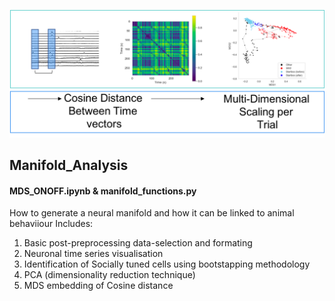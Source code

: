 ![alt text](https://github.com/rufusmitchellheggs/neuro_analysis/blob/master/place_cell_analysis/manifold_analysis/MDS_figure.png)

## Manifold_Analysis
#### MDS_ONOFF.ipynb & manifold_functions.py
How to generate a neural manifold and how it can be linked to animal behaviiour
Includes:
1. Basic post-preprocessing data-selection and formating
2. Neuronal time series visualisation
3. Identification of Socially tuned cells using bootstapping methodology
3. PCA (dimensionality reduction technique)
4. MDS embedding of Cosine distance


